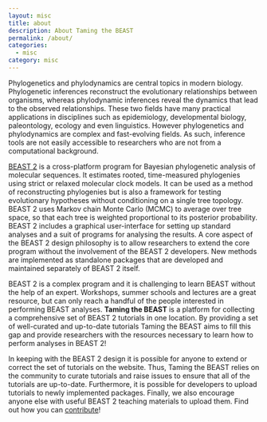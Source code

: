 ```yaml
---
layout: misc
title: about
description: About Taming the BEAST
permalink: /about/
categories:
  - misc
category: misc
---
```


Phylogenetics and phylodynamics are central topics in modern biology. Phylogenetic inferences reconstruct the evolutionary relationships between organisms, whereas phylodynamic inferences reveal the dynamics that lead to the observed relationships. These two fields have many practical applications in disciplines such as epidemiology, developmental biology, paleontology, ecology and even linguistics. However phylogenetics and phylodynamics are complex and fast-evolving fields. As such, inference tools are not easily accessible to researchers who are not from a computational background.

[BEAST 2](http://beast2.org) is a cross-platform program for Bayesian phylogenetic analysis of molecular sequences. It estimates rooted, time-measured phylogenies using strict or relaxed molecular clock models. It can be used as a method of reconstructing phylogenies but is also a framework for testing evolutionary hypotheses without conditioning on a single tree topology. BEAST 2 uses Markov chain Monte Carlo (MCMC) to average over tree space, so that each tree is weighted proportional to its posterior probability. BEAST 2 includes a graphical user-interface for setting up standard analyses and a suit of programs for analysing the results. A core aspect of the BEAST 2 design philosophy is to allow researchers to extend the core program without the involvement of the BEAST 2 developers. New methods are implemented as standalone packages that are developed and maintained separately of BEAST 2 itself.  

BEAST 2 is a complex program and it is challenging to learn BEAST without the help of an expert. 
Workshops, summer schools and lectures are a great resource, but can only reach a handful of the people interested in performing BEAST analyses. 
**Taming the BEAST** is a platform for collecting a comprehensive set of BEAST 2 tutorials in one location.
By providing a set of well-curated and up-to-date tutorials Taming the BEAST aims to fill this gap and provide researchers with the resources necessary to learn how to perform analyses in BEAST 2!

In keeping with the BEAST 2 design it is possible for anyone to extend or correct the set of tutorials on the website. Thus, Taming the BEAST relies on the community to curate tutorials and raise issues to ensure that all of the tutorials are up-to-date. Furthermore, it is possible for developers to upload tutorials to newly implemented packages. Finally, we also encourage anyone else with useful BEAST 2 teaching materials to upload them. Find out how you can [contribute](/contribute)!